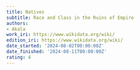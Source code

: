 ```yaml
---
title: Natives
subtitle: Race and Class in the Ruins of Empire
authors:
- Akala
work_iri: https://www.wikidata.org/wiki/
edition_iri: https://www.wikidata.org/wiki/
date_started: '2024-08-02T00:00:00Z'
date_finished: '2024-08-11T00:00:00Z'
rating: 4
---
```


